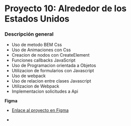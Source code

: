 # Proyecto 10: Alrededor de los Estados Unidos

### Descripción general

* Uso de metodo BEM Css
* Uso de Animaciones con Css 
* Creacion de nodos con CreateElement
* Funciones callbacks JavaScript
* Uso de Programacion orientada a Objetos
* Utilizacion de formularios con Javascript
* Uso de webpack
* Uso de relacion entre clases Javascript
* Utilizacion de Webpack
* Implementacion solicitudes a Api

**Figma**

* [Enlace al proyecto en Figma](https://www.figma.com/file/EGCbebw7k4kMOWt2qQcpEu/Web_Brief_Sprint_10_ES-%7C-JavaScript-aplicado?type=design&node-id=0-1&mode=design&t=o0gtB4c2GCkWdNLY-0)

*
